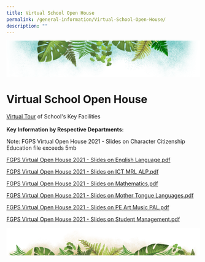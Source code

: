 ```yaml
---
title: Virtual School Open House
permalink: /general-information/Virtual-School-Open-House/
description: ""
---
```

![](/images/Banner.png)

# Virtual School Open House


[Virtual Tour](https://www.thinglink.com/card/1309157252489281538) of School's Key Facilities  
   
<b>Key Information by Respective Departments:</b>

Note: FGPS Virtual Open House 2021 - Slides on Character Citizenship Education file exceeds 5mb

[FGPS Virtual Open House 2021 - Slides on English Language.pdf](/files/FGPS%20Virtual%20Open%20House%202021%20-%20Slides%20on%20English%20Language.pdf)

[FGPS Virtual Open House 2021 - Slides on ICT MRL ALP.pdf](/files/FGPS%20Virtual%20Open%20House%202021%20-%20Slides%20on%20ICT%20MRL%20%20ALP.pdf)

[FGPS Virtual Open House 2021 - Slides on Mathematics.pdf](/files/FGPS%20Virtual%20Open%20House%202021%20-%20Slides%20on%20Mathematics.pdf)

[FGPS Virtual Open House 2021 - Slides on Mother Tongue Languages.pdf](/files/FGPS%20Virtual%20Open%20House%202021%20-%20Slides%20on%20Mother%20Tongue%20Languages.pdf)

[FGPS Virtual Open House 2021 - Slides on PE Art Music PAL.pdf](/files/FGPS%20Virtual%20Open%20House%202021%20-%20Slides%20on%20PE%20Art%20Music%20%20PAL.pdf)

[FGPS Virtual Open House 2021 - Slides on Student Management.pdf](/files/FGPS%20Virtual%20Open%20House%202021%20-%20Slides%20on%20Student%20Management.pdf)

![](/images/bg-bottom.png)